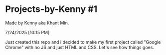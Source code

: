 # Projects-by-Kenny #1
Made by Kenny aka Khant Min. 

7/24/2025 [10:15 PM] 

Just created this repo and i decided to make my first project called "Google Chrome" with no JS and just HTML and CSS.
Let's see how things goes.

